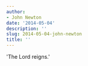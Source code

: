 ```yaml
---
author:
- John Newton
date: '2014-05-04'
description: ''
slug: 2014-05-04-john-newton
title: ''
---
```

'The Lord reigns.'




